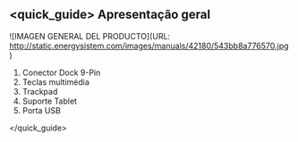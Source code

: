 ## <quick_guide> Apresentação geral

![IMAGEN GENERAL DEL PRODUCTO](URL: http://static.energysistem.com/images/manuals/42180/543bb8a776570.jpg)

1. Conector Dock 9-Pin
2. Teclas multimédia
3. Trackpad
4. Suporte Tablet
5. Porta USB

</quick_guide>

